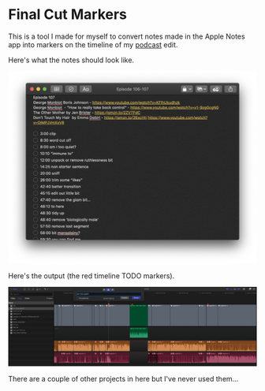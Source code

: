 
# Final Cut Markers
This is a tool I made for myself to convert notes made in the Apple Notes app into markers on the timeline of my [podcast](https://grandpodcast.com) edit.

Here's what the notes should look like.

![Notes Format](./docs/notes.png)

Here's the output (the red timeline TODO markers).

![Timeline Result](./docs/timeline.png)

There are a couple of other projects in here but I've never used them...
